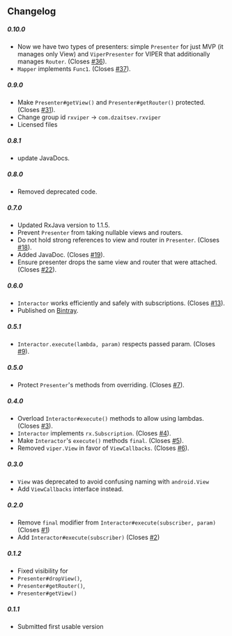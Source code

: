 ## Changelog
##### 0.10.0
* Now we have two types of presenters: simple `Presenter` for just MVP (it manages only View) and `ViperPresenter` for VIPER that additionally manages `Router`. (Closes [#36](https://github.com/RxViper/RxViper/issues/36)).
* `Mapper` implements `Func1`. (Closes [#37](https://github.com/RxViper/RxViper/issues/37)).

##### 0.9.0
* Make `Presenter#getView()` and `Presenter#getRouter()` protected. (Closes [#31](https://github.com/RxViper/RxViper/issues/31)).
* Change group id `rxviper` -> `com.dzaitsev.rxviper`
* Licensed files

##### 0.8.1
* update JavaDocs.

##### 0.8.0
* Removed deprecated code.

##### 0.7.0
* Updated RxJava version to 1.1.5.
* Prevent `Presenter` from taking nullable views and routers.
* Do not hold strong references to view and router in `Presenter`. (Closes [#18](https://github.com/RxViper/RxViper/issues/18)).
* Added JavaDoc. (Closes [#19](https://github.com/RxViper/RxViper/issues/19)).
* Ensure presenter drops the same view and router that were attached. (Closes [#22](https://github.com/RxViper/RxViper/issues/22)).

##### 0.6.0
* `Interactor` works efficiently and safely with subscriptions. (Closes [#13](https://github.com/RxViper/RxViper/issues/13)).
* Published on [Bintray](https://bintray.com/rxviper/RxViper/RxViper). 

##### 0.5.1
* `Interactor.execute(lambda, param)` respects passed param. (Closes [#9](https://github.com/RxViper/RxViper/issues/9)).

##### 0.5.0
* Protect `Presenter`'s methods from overriding. (Closes [#7](https://github.com/RxViper/RxViper/issues/7)).

##### 0.4.0
* Overload `Interactor#execute()` methods to allow using lambdas. (Closes [#3](https://github.com/RxViper/RxViper/issues/3)).
* `Interactor` implements `rx.Subscription`. (Closes [#4](https://github.com/RxViper/RxViper/issues/4)).
* Make `Interactor`'s `execute()` methods `final`. (Closes [#5](https://github.com/RxViper/RxViper/issues/5)).
* Removed `viper.View` in favor of `ViewCallbacks`. (Closes [#6](https://github.com/RxViper/RxViper/issues/6)).

##### 0.3.0
* `View` was deprecated to avoid confusing naming with `android.View`
* Add `ViewCallbacks` interface instead.

##### 0.2.0
* Remove `final` modifier from `Interactor#execute(subscriber, param)` (Closes [#1](https://github.com/RxViper/RxViper/issues/1))
* Add `Interactor#execute(subscriber)` (Closes [#2](https://github.com/RxViper/RxViper/issues/2))

##### 0.1.2
* Fixed visibility for
 * `Presenter#dropView()`,
 * `Presenter#getRouter()`,
 * `Presenter#getView()`
 
##### 0.1.1
* Submitted first usable version
